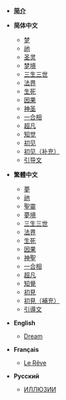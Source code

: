 * [**简介**](/Docs/zh-CN/Brief.md)
* **简体中文**
  * [梦](/Docs/zh-CN/梦.md)
  * [祂](/Docs/zh-CN/祂.md)
  * [圣灵](/Docs/zh-CN/圣灵.md)
  * [梦境](/Docs/zh-CN/梦境.md)
  * [三生三世](/Docs/zh-CN/三生三世.md)
  * [法界](/Docs/zh-CN/法界.md)
  * [生死](/Docs/zh-CN/生死.md)
  * [因果](/Docs/zh-CN/因果.md)
  * [神圣](/Docs/zh-CN/神圣.md)
  * [一合相](/Docs/zh-CN/一合相.md)
  * [超凡](/Docs/zh-CN/超凡.md)
  * [知觉](/Docs/zh-CN/知觉.md)
  * [初见](/Docs/zh-CN/初见.md)
  * [初见（补充）](/Docs/zh-CN/初见（补充）.md)
  * [引导文](/Docs/zh-CN/引导文.md)
  
* **繁體中文**
  * [夢](/Docs/zh-CHT/夢.md)
  * [祂](/Docs/zh-CHT/祂.md)
  * [聖靈](/Docs/zh-CHT/聖靈.md)
  * [夢境](/Docs/zh-CHT/夢境.md)
  * [三生三世](/Docs/zh-CHT/三生三世.md)
  * [法界](/Docs/zh-CHT/法界.md)
  * [生死](/Docs/zh-CHT/生死.md)
  * [因果](/Docs/zh-CHT/因果.md)
  * [神聖](/Docs/zh-CHT/神聖.md)
  * [一合相](/Docs/zh-CHT/一合相.md)
  * [超凡](/Docs/zh-CHT/超凡.md)
  * [知覺](/Docs/zh-CHT/知覺.md)
  * [初見](/Docs/zh-CHT/初見.md)
  * [初見（補充）](/Docs/zh-CHT/初見（補充）.md)
  * [引導文](/Docs/zh-CHT/引導文.md)
* **English**
  * [Dream](/Docs/en/Dream.md)
* **Français**
  * [Le Rêve](/Docs/fr/dream.md)
* **Pусский**
  * [ИЛЛЮЗИИ](/Docs/ru/ИЛЛЮЗИИ.md)
